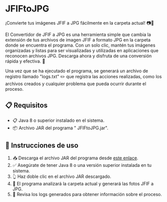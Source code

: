 # JFIFtoJPG
¡Convierte tus imágenes JFIF a JPG fácilmente en la carpeta actual! 📷🔧

El Convertidor de JFIF a JPG es una herramienta simple que cambia la extensión de tus archivos de imagen JFIF a formato JPG en la carpeta donde se encuentra el programa. Con un solo clic, mantén tus imágenes organizadas y listas para ser visualizadas y utilizadas en aplicaciones que reconocen archivos JPG. Descarga ahora y disfruta de una conversión rápida y efectiva. 🚀

Una vez que se ha ejecutado el programa, se generará un archivo de registro llamado "logs.txt" ✏️ que registra las acciones realizadas, como los archivos creados y cualquier problema que pueda ocurrir durante el proceso.


## 📋 Requisitos
- 📋 Java 8 o superior instalado en el sistema.
- 📦 Archivo JAR del programa " JFIFtoJPG.jar".

## 📝 Instrucciones de uso

1. 📥 Descarga el archivo JAR del programa desde [este enlace](https://github.com/cerotre/JFIFtoJPG/raw/main/JFIFtoJPG.jar).
2. ✅ Asegúrate de tener Java 8 o una versión superior instalada en tu sistema.
3. 👆 Haz doble clic en el archivo JAR descargado.
4. 🔄 El programa analizará la carpeta actual y generará las fotos JFIF a JPG.
5. 📃 Revisa los logs generados para obtener información sobre el proceso.


